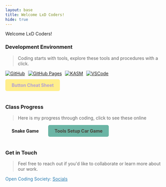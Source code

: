 ```yaml
---
layout: base
title: Welcome LxD Coders!
hide: true
---
```


Welcome LxD Coders!

### Development Environment

> Coding starts with tools, explore these tools and procedures with a click.

<div style="display: flex; flex-wrap: wrap; gap: 10px;">
    <a href="https://github.com/Open-Coding-Society/student">
        <img src="https://img.shields.io/badge/GitHub-181717?style=for-the-badge&logo=github&logoColor=white" alt="GitHub">
    </a>
    <a href="https://open-coding-society.github.io/student">
        <img src="https://img.shields.io/badge/GitHub%20Pages-327FC7?style=for-the-badge&logo=github&logoColor=white" alt="GitHub Pages">
    </a>
    <a href="https://kasm.nighthawkcodingsociety.com/">
        <img src="https://img.shields.io/badge/KASM-0078D4?style=for-the-badge&logo=kasm&logoColor=white" alt="KASM">
    </a>
    <a href="https://vscode.dev/">
        <img src="https://img.shields.io/badge/VSCode-007ACC?style=for-the-badge&logo=visual-studio-code&logoColor=white" alt="VSCode">
    </a>
    <a href="https://www.buttoncheatsheet.com" style="background-color: #FFEE8C; color: #b19cd8; padding: 10px 20px; border-radius: 5px; text-decoration: none; font-weight: bold;">
    Button Cheat Sheet
    </a>
</div>

<br>

### Class Progress

> Here is my progress through coding, click to see these online

<div style="display: flex; flex-wrap: wrap; gap: 10px;">
    <a href="{{site.baseurl}}/snake" style="text-decoration: none;">
        <div style="background-color:     </a>
 color: black; padding: 10px 20px; border-radius: 5px; font-weight: bold;">
            Snake Game
        </div>
    </a>
    <a href="https://precia-verma.github.io/Group-projects/front-page/" style="text-decoration: none;">
          <div style="background-color: #6bb5a5ff; color: #4b4239ff; padding: 10px 20px; border-radius: 5px; font-weight: bold;">
              Tools Setup Car Game
          </div>
     </a>
</div>

<br>

<!-- Contact Section -->
### Get in Touch

> Feel free to reach out if you'd like to collaborate or learn more about our work.

<p style="color: #2A7DB1;">Open Coding Society: <a href="https://opencodingsociety.com" style="color: #2A7DB1; text-decoration: underline;">Socials</a></p>
